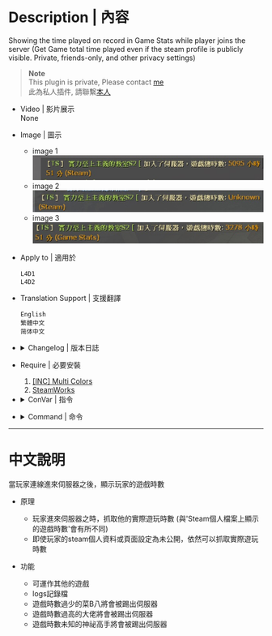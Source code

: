 # Description | 內容
Showing the time played on record in Game Stats while player joins the server
(Get Game total time played even if the steam profile is publicly visible. Private, friends-only, and other privacy settings)

> __Note__ <br/>
This plugin is private, Please contact [me](https://github.com/fbef0102/Game-Private_Plugin#私人插件列表-private-plugins-list)<br/>
此為私人插件, 請聯繫[本人](https://github.com/fbef0102/Game-Private_Plugin#私人插件列表-private-plugins-list)

* Video | 影片展示
<br>None

* Image | 圖示
	* image 1
	<br/>![sm_PlayerTime_1](image/sm_PlayerTime_1.jpg)
	* image 2
	<br/>![sm_PlayerTime_2](image/sm_PlayerTime_2.jpg)
	* image 3
	<br/>![sm_PlayerTime_3](image/sm_PlayerTime_3.jpg)

* Apply to | 適用於
	```
	L4D1
	L4D2
	```

* Translation Support | 支援翻譯
	```
	English
	繁體中文
	简体中文
	```

* <details><summary>Changelog | 版本日誌</summary>

	* v1.9 (2023-2-21)
		* Remake code and require SteamWorks
		* Get Game total time played even if the steam profile is publicly visible. Private, friends-only, and other privacy settings

	* v1.8
	    * Original Request by 壹梦
</details>

* Require | 必要安裝
	1. [[INC] Multi Colors](https://github.com/fbef0102/L4D1_2-Plugins/releases/tag/Multi-Colors)
	2. [SteamWorks](https://github.com/hexa-core-eu/SteamWorks/releases)

* <details><summary>ConVar | 指令</summary>

	* cfg/sourcemod/sm_PlayerTime.cfg
		```php
		// If 1, Announce the time played on record when player joins the server.
		sm_playtime_announce "1"

		// Application ID of current game. HL2:DM (320), CS:S (240), CS:GO (730), TF2 (440), L4D (500), L4D2 (550)
		sm_playtime_appid "550"

		// Ban duration (Mins) (0=Permanent)
		sm_playtime_block_ban_time "1440"

		// Check and unblock players with these flags. (Empty = Everyone, -1: Nobody)
		sm_playtime_block_immue_flag "z"

		// Any player whose total time played on record is higher this value can not join the server. (Mins) (0=off)
		sm_playtime_block_long "0"

		// Any player whose total time played on record is below this value can not join the server. (Mins) (0=off)
		sm_playtime_block_short "6000"

		// Any player whose total time played on record is unknown can not join the server. (0=off)
		sm_playtime_block_unknown "0"

		// If 1, record to file. (Path: sourcemod/logs/PlayerTime.log)
		sm_playtime_log "1"
		```
</details>

* <details><summary>Command | 命令</summary>

	* **Check total time played of every player in game**
		```php
		sm_timedisplay
		```
</details>

- - - -
# 中文說明
當玩家連線進來伺服器之後，顯示玩家的遊戲時數

* 原理
	* 玩家進來伺服器之時，抓取他的實際遊玩時數 (與'Steam個人檔案上顯示的遊戲時數'會有所不同)
	* 即使玩家的steam個人資料或頁面設定為未公開，依然可以抓取實際遊玩時數

* 功能
	* 可運作其他的遊戲
	* logs記錄檔
	* 遊戲時數過少的菜B八將會被踢出伺服器
	* 遊戲時數過高的大佬將會被踢出伺服器
	* 遊戲時數未知的神祕高手將會被踢出伺服器
